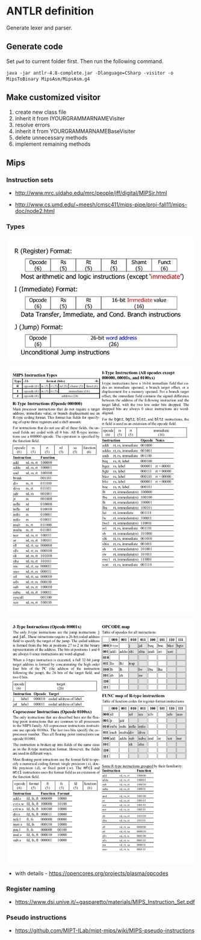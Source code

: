# ANTLR definition

Generate lexer and parser.

## Generate code

Set `pwd` to current folder first. Then run the following command.

<!-- java -jar antlr-4.8-complete.jar -Dlanguage=CSharp -visitor Hello.g4  -->
```
java -jar antlr-4.8-complete.jar -Dlanguage=CSharp -visitor -o MipsToBinary MipsAsm/MipsAsm.g4
```

## Make customized visitor

1. create new class file
1. inherit it from IYOURGRAMMARNAMEVisiter
1. resolve errors
1. inherit it from YOURGRAMMARNAMEBaseVisiter
1. delete unnecessary methods
1. implement remaining methods

## Mips

### Instruction sets

- <http://www.mrc.uidaho.edu/mrc/people/jff/digital/MIPSir.html>

- <http://www.cs.umd.edu/~meesh/cmsc411/mips-pipe/proj-fall11/mips-doc/node2.html>

### Types

![](img/2020-04-18-18-17-23.png)

![](img/2020-04-18-16-48-08.png)

![](img/2020-04-18-16-48-28.png)

- with details - <https://opencores.org/projects/plasma/opcodes>

### Register naming

- <https://www.dsi.unive.it/~gasparetto/materials/MIPS_Instruction_Set.pdf>

### Pseudo instructions

- <https://github.com/MIPT-ILab/mipt-mips/wiki/MIPS-pseudo-instructions>
